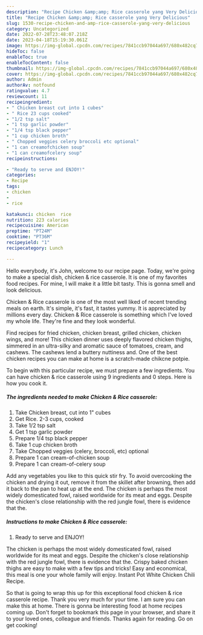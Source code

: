 ```yaml
---
description: "Recipe Chicken &amp;amp; Rice casserole yang Very Delicious"
title: "Recipe Chicken &amp;amp; Rice casserole yang Very Delicious"
slug: 1530-recipe-chicken-and-amp-rice-casserole-yang-very-delicious
category: Uncategorized
date: 2022-07-28T23:48:07.218Z
date: 2023-04-18T15:19:30.061Z
image: https://img-global.cpcdn.com/recipes/7841ccb97044a697/680x482cq70/chicken-rice-casserole-recipe-main-photo.jpg
hideToc: false
enableToc: true
enableTocContent: false
thumbnail: https://img-global.cpcdn.com/recipes/7841ccb97044a697/680x482cq70/chicken-rice-casserole-recipe-main-photo.jpg
cover: https://img-global.cpcdn.com/recipes/7841ccb97044a697/680x482cq70/chicken-rice-casserole-recipe-main-photo.jpg
author: Admin
authorAv: notfound
ratingvalue: 4.7
reviewcount: 11
recipeingredient:
- " Chicken breast cut into 1 cubes"
- " Rice 23 cups cooked"
- "1/2 tsp salt"
- "1 tsp garlic powder"
- "1/4 tsp black pepper"
- "1 cup chicken broth"
- " Chopped veggies celery broccoli etc optional"
- "1 can creamofchicken soup"
- "1 can creamofcelery soup"
recipeinstructions:

- "Ready to serve and ENJOY!"
categories:
- Recipe
tags:
- chicken
- 
- rice

katakunci: chicken  rice 
nutrition: 223 calories
recipecuisine: American
preptime: "PT24M"
cooktime: "PT36M"
recipeyield: "1"
recipecategory: Lunch

---
```



Hello everybody, it's John, welcome to our recipe page. Today, we're going to make a special dish, chicken &amp; rice casserole. It is one of my favorites food recipes. For mine, I will make it a little bit tasty. This is gonna smell and look delicious.

Chicken &amp; Rice casserole is one of the most well liked of recent trending meals on earth. It's simple, it's fast, it tastes yummy. It is appreciated by millions every day. Chicken &amp; Rice casserole is something which I've loved my whole life. They're fine and they look wonderful.

Find recipes for fried chicken, chicken breast, grilled chicken, chicken wings, and more! This chicken dinner uses deeply flavored chicken thighs, simmered in an ultra-silky and aromatic sauce of tomatoes, cream, and cashews. The cashews lend a buttery nuttiness and. One of the best chicken recipes you can make at home is a scratch-made chikcne potpie.


To begin with this particular recipe, we must prepare a few ingredients. You can have chicken &amp; rice casserole using 9 ingredients and 0 steps. Here is how you cook it.

<!--inarticleads1-->

##### The ingredients needed to make Chicken &amp; Rice casserole:

1. Take  Chicken breast, cut into 1&#34; cubes
1. Get  Rice. 2-3 cups, cooked
1. Take 1/2 tsp salt
1. Get 1 tsp garlic powder
1. Prepare 1/4 tsp black pepper
1. Take 1 cup chicken broth
1. Take  Chopped veggies (celery, broccoli, etc) optional
1. Prepare 1 can cream-of-chicken soup
1. Prepare 1 can cream-of-celery soup


Add any vegetables you like to this quick stir fry. To avoid overcooking the chicken and drying it out, remove it from the skillet after browning, then add it back to the pan to heat up at the end. The chicken is perhaps the most widely domesticated fowl, raised worldwide for its meat and eggs. Despite the chicken&#39;s close relationship with the red jungle fowl, there is evidence that the. 

<!--inarticleads2-->

##### Instructions to make Chicken &amp; Rice casserole:


1. Ready to serve and ENJOY!

The chicken is perhaps the most widely domesticated fowl, raised worldwide for its meat and eggs. Despite the chicken&#39;s close relationship with the red jungle fowl, there is evidence that the. Crispy baked chicken thighs are easy to make with a few tips and tricks! Easy and economical, this meal is one your whole family will enjoy. Instant Pot White Chicken Chili Recipe. 

So that is going to wrap this up for this exceptional food chicken &amp; rice casserole recipe. Thank you very much for your time. I am sure you can make this at home. There is gonna be interesting food at home recipes coming up. Don't forget to bookmark this page in your browser, and share it to your loved ones, colleague and friends. Thanks again for reading. Go on get cooking!
